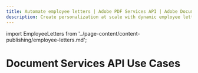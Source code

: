 ```yaml
---
title: Automate employee letters | Adobe PDF Services API | Adobe Document Services
description: Create personalization at scale with dynamic employee letter generation. Our PDF Services API helps you create, convert, OCR PDFs and more. Free 6-month trial. Learn more today.
---
```


import EmployeeLetters from '../page-content/content-publishing/employee-letters.md';


<Hero slots="heading" variant="fullwidth" theme="dark"  customLayout className="herobgImage Hero-Banner"/>

# Document Services API Use Cases


<MenuWrapperComponent  menuItem= 'subMenuPages'  slots="content"  repeat="1" theme="lightest" className="Employee-Letters" />

<EmployeeLetters />